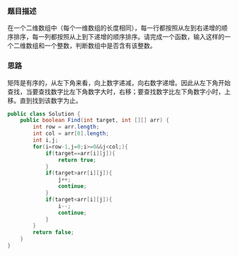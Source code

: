 ### 题目描述
在一个二维数组中（每个一维数组的长度相同），每一行都按照从左到右递增的顺序排序，每一列都按照从上到下递增的顺序排序。请完成一个函数，输入这样的一个二维数组和一个整数，判断数组中是否含有该整数。

### 思路
矩阵是有序的，从左下角来看，向上数字递减，向右数字递增。因此从左下角开始查找，当要查找数字比左下角数字大时，右移；要查找数字比左下角数字小时，上移。直到找到该数字为止。

```java
public class Solution {
    public boolean Find(int target, int [][] arr) {
        int row = arr.length;
        int col = arr[0].length;
        int i,j;
        for(i=row-1,j=0;i>=0&&j<col;){
            if(target==arr[i][j]){
                return true;
            }
            if(target>arr[i][j]){
                j++;
                continue;
            }
            if(target<arr[i][j]){
                i--;
                continue;
            }
        }
        return false;
    }
}
```
